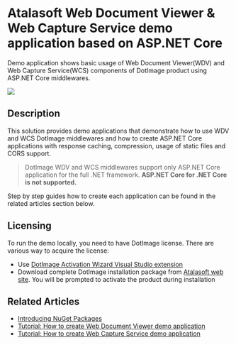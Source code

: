 # Atalasoft Web Document Viewer & Web Capture Service demo application based on ASP.NET Core
Demo application shows basic usage of Web Document Viewer(WDV) and Web Capture Service(WCS) components of DotImage product using ASP.NET Core middlewares.

![](https://atalasoft.visualstudio.com/_apis/public/build/definitions/789e0a22-6f04-4fac-91a5-ccc70df2a1f1/11/badge)

## Description

This solution provides demo applications that demonstrate how to use WDV and WCS DotImage middlewares and how to create ASP.NET Core applications with response caching, compression, usage of static files and CORS support.

>DotImage WDV and WCS middlewares support only ASP.NET Core application for the full .NET framework. **ASP.NET Core for .NET Core is not supported.**

Step by step guides how to create each application can be found in the related articles section below.

## Licensing
To run the demo locally, you need to have DotImage license. There are various way to acquire the license:

 - Use [DotImage Activation Wizard Visual Studio extension](https://visualstudiogallery.msdn.microsoft.com/88ff07c9-fe68-48bd-bfdc-3fbc8a0ec1db)
 - Download complete DotImage installation package from [Atalasoft web site](https://atalasoft.com). You will be prompted to activate the product during installation

## Related Articles

- [Introducing NuGet Packages](http://atalasoft.github.io/2016/05/03/introducing-nuget/)
- [Tutorial: How to create Web Document Viewer demo application](https://atalasoft.github.io/web-document-viewer/tutorial-demo-application-aspnet-core.html) 
- [Tutorial: How to create Web Capture Service demo application](https://atalasoft.github.io/web-capture-service/tutorial-2-5-demo-application-aspnet-core.html) 
 
